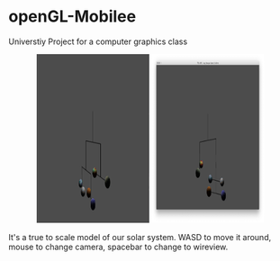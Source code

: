 # openGL-Mobilee
Universtiy Project for a computer graphics class

<p align="center">
  <img width="200" height="300" src="1.png">
  <img width="200" height="300" src="2.png">
</p>

It's a true to scale model of our solar system. WASD to move it around, mouse to change camera, spacebar to change to wireview.

